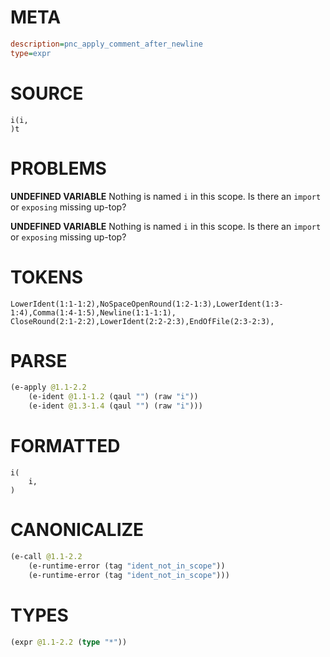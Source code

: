 # META
~~~ini
description=pnc_apply_comment_after_newline
type=expr
~~~
# SOURCE
~~~roc
i(i,
)t
~~~
# PROBLEMS
**UNDEFINED VARIABLE**
Nothing is named `i` in this scope.
Is there an `import` or `exposing` missing up-top?

**UNDEFINED VARIABLE**
Nothing is named `i` in this scope.
Is there an `import` or `exposing` missing up-top?

# TOKENS
~~~zig
LowerIdent(1:1-1:2),NoSpaceOpenRound(1:2-1:3),LowerIdent(1:3-1:4),Comma(1:4-1:5),Newline(1:1-1:1),
CloseRound(2:1-2:2),LowerIdent(2:2-2:3),EndOfFile(2:3-2:3),
~~~
# PARSE
~~~clojure
(e-apply @1.1-2.2
	(e-ident @1.1-1.2 (qaul "") (raw "i"))
	(e-ident @1.3-1.4 (qaul "") (raw "i")))
~~~
# FORMATTED
~~~roc
i(
	i,
)
~~~
# CANONICALIZE
~~~clojure
(e-call @1.1-2.2
	(e-runtime-error (tag "ident_not_in_scope"))
	(e-runtime-error (tag "ident_not_in_scope")))
~~~
# TYPES
~~~clojure
(expr @1.1-2.2 (type "*"))
~~~
